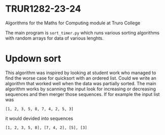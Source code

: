 # TRUR1282-23-24
Algorithms for the Maths for Computing module at Truro College

The main program is `sort_timer.py` which runs various sorting 
algorithms with random arrays for data of various lenghts.

# Updown sort

This algorithm was inspired by looking at student work who managed to find 
the worse case for quicksort with an ordered list. 
Could we write an algorithm that worked well when the data was partially sorted.
The main algorithm works by scanning the input look for increasing or decreasing sequences and then merger those sequences.
If for example the input list was
```
[1, 2, 3, 5, 8, 7, 4, 2, 5, 3]
```
it would devided into sequences
```
[1, 2, 3, 5, 8], [7, 4, 2], [5], [3]
```